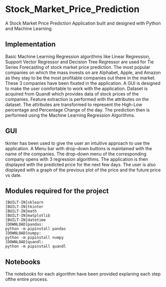 # Stock_Market_Price_Prediction

A Stock Market Price Prediction Application built and designed with Python and Machine Learning.
## Implementation

Basic Machine Learning Regression algorithms like Linear Regression, Support Vector Regressor and Decision Tree Regressor are used for Tie Series Forecasting of stock market price prediction. The most popular companies on which the mass invests on are Alphabet, Apple, and Amazon as they stay to be the most profitable companies out there in the market. These 3 companies have been fixated in the application. A GUI is designed to make the user comfortable to work with the application. Dataset is acquired from Quandl which provides data of stock prices of the companies. Feature extraction is performed with the attributes on the dataset. The attributes are transformed to represent the High-Low percentage and Percentage Change of the day. The prediction then is performed using the Machine Learning Regression Algorithms.

## GUI
tkinter has been used to give the user an intuitive approach to use the application. A Menu bar with drop-down buttons is maintained with the name of the companies. The drop-down menu of the corresponding company opens with 3 regression algorithms. The application is then displayed with the predicted price for the next few days. The user is also displayed with a graph of the previous plot of the price and the future price vs date.

## Modules required for the project

    [BUILT-IN]sklearn
    [BUILT-IN]tkinter
    [BUILT-IN]math
    [BUILT-IN]matplotlib
    [BUILT-IN]datetime
    [DOWNLOAD]pandas:
    python -m pipinstall pandas
    [DOWNLOAD]numpy:
    python -m pipinstall numpy
    [DOWNLOAD]quandl:
    python -m pipinstall quandl

## Notebooks
The notebooks for each algorithm have been provided explaning each step ofthe entire process.
